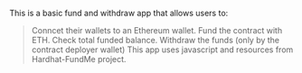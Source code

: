 This is a basic fund and withdraw app that allows users to:

> Conncet their wallets to an Ethereum wallet.
> Fund the contract with ETH.
> Check total funded balance.
> Withdraw the funds (only by the contract deployer wallet)
> This app uses javascript and resources from Hardhat-FundMe project.
